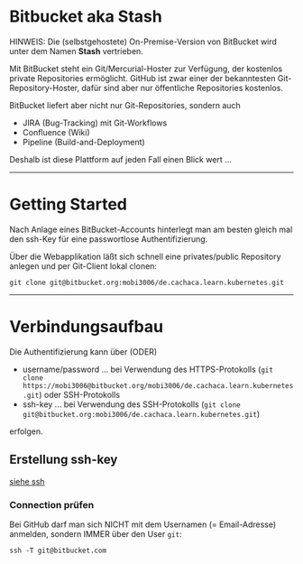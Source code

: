 # Bitbucket aka Stash

HINWEIS: Die (selbstgehostete) On-Premise-Version von BitBucket wird unter dem Namen **Stash** vertrieben.

Mit BitBucket steht ein Git/Mercurial-Hoster zur Verfügung, der kostenlos private Repositories ermöglicht. GitHub ist zwar einer der bekanntesten Git-Repository-Hoster, dafür sind aber nur öffentliche Repositories kostenlos.

BitBucket liefert aber nicht nur Git-Repositories, sondern auch 

* JIRA (Bug-Tracking) mit Git-Workflows
* Confluence (Wiki)
* Pipeline (Build-and-Deployment)

Deshalb ist diese Plattform auf jeden Fall einen Blick wert ...

---

# Getting Started
Nach Anlage eines BitBucket-Accounts hinterlegt man am besten gleich mal den ssh-Key für eine passwortlose Authentifizierung.

Über die Webapplikation läßt sich schnell eine privates/public Repository anlegen und per Git-Client lokal clonen:

    git clone git@bitbucket.org:mobi3006/de.cachaca.learn.kubernetes.git

---

# Verbindungsaufbau
Die Authentifizierung kann über (ODER) 

* username/password ... bei Verwendung des HTTPS-Protokolls (``git clone https://mobi3006@bitbucket.org/mobi3006/de.cachaca.learn.kubernetes.git``) oder SSH-Protokolls
* ssh-key ... bei Verwendung des SSH-Protokolls (``git clone git@bitbucket.org:mobi3006/de.cachaca.learn.kubernetes.git``)

erfolgen.

## Erstellung ssh-key
[siehe ssh](ssh.md) 

### Connection prüfen

Bei GitHub darf man sich NICHT mit dem Usernamen (= Email-Adresse) anmelden, sondern IMMER über den User ``git``:

    ssh -T git@bitbucket.com
    





